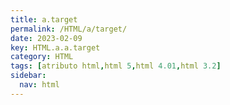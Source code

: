 ```yaml
---
title: a.target
permalink: /HTML/a/target/
date: 2023-02-09
key: HTML.a.a.target
category: HTML
tags: [atributo html,html 5,html 4.01,html 3.2]
sidebar:
  nav: html
---
```


